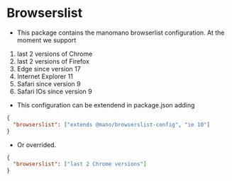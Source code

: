 # Browserslist

- This package contains the manomano browserlist configuration. At the moment we support

1. last 2 versions of Chrome
2. last 2 versions of Firefox
3. Edge since version 17
4. Internet Explorer 11
5. Safari since version 9
6. Safari IOs since version 9

- This configuration can be extendend in package.json adding

```json
{
  "browserslist": ["extends @mano/browserslist-config", "ie 10"]
}
```

- Or overrided.

```json
{
  "browserslist": ["last 2 Chrome versions"]
}
```
